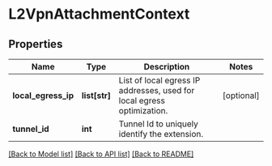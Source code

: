# L2VpnAttachmentContext

## Properties
Name | Type | Description | Notes
------------ | ------------- | ------------- | -------------
**local_egress_ip** | **list[str]** | List of local egress IP addresses, used for local egress optimization.  | [optional] 
**tunnel_id** | **int** | Tunnel Id to uniquely identify the extension. | 

[[Back to Model list]](../README.md#documentation-for-models) [[Back to API list]](../README.md#documentation-for-api-endpoints) [[Back to README]](../README.md)

